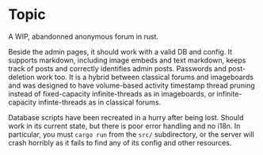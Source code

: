 # Topic

A WIP, abandonned anonymous forum in rust.

Beside the admin pages, it should work with a valid DB and config. It supports markdown, including image embeds and text markdown, keeps track of posts and correctly identifies admin posts. Passwords and post-deletion work too. It is a hybrid between classical forums and imageboards and was designed to have volume-based activity timestamp thread pruning instead of fixed-capacity infinite-threads as in imageboards, or infinite-capacity infinte-threads as in classical forums.

Database scripts have been recreated in a hurry after being lost. Should work in its current state, but there is poor error handling and no i18n. In particular, you must `cargo run` from the `src/` subdirectory, or the server will crash horribly as it fails to find any of its config and other resources.

